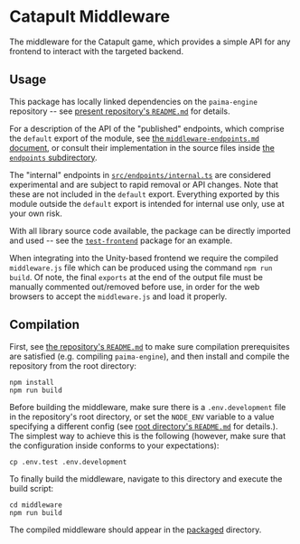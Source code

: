 # Catapult Middleware

The middleware for the Catapult game, which provides a simple API for any frontend to interact with the targeted backend.

## Usage

This package has locally linked dependencies on the `paima-engine` repository -- see [present repository's `README.md`](/README.md) for details.

For a description of the API of the "published" endpoints, which comprise the `default` export of the module, see [the `middleware-endpoints.md` document](/documentation/middleware-endpoints.md), or consult their implementation in the source files inside [the `endpoints` subdirectory](./src/endpoints/).

The "internal" endpoints in [`src/endpoints/internal.ts`](./src/endpoints/internal.ts) are considered experimental and are subject to rapid removal or API changes. Note that these are not included in the `default` export. Everything exported by this module outside the `default` export is intended for internal use only, use at your own risk.

With all library source code available, the package can be directly imported and used -- see the [`test-frontend`](/test-frontend) package for an example.

When integrating into the Unity-based frontend we require the compiled `middleware.js` file which can be produced using the command `npm run build`. Of note, the final `exports` at the end of the output file must be manually commented out/removed before use, in order for the web browsers to accept the `middleware.js` and load it properly.

## Compilation

First, see [the repository's `README.md`](/README.md) to make sure compilation prerequisites are satisfied (e.g. compiling `paima-engine`), and then install and compile the repository from the root directory:

```
npm install
npm run build
```

Before building the middleware, make sure there is a `.env.development` file in the repository's root directory, or set the `NODE_ENV` variable to a value specifying a different config (see [root directory's `README.md`](/README.md) for details.). The simplest way to achieve this is the following (however, make sure that the configuration inside conforms to your expectations):

```
cp .env.test .env.development
```

To finally build the middleware, navigate to this directory and execute the build script:

```
cd middleware
npm run build
```

The compiled middleware should appear in the [packaged](./packaged/) directory.
